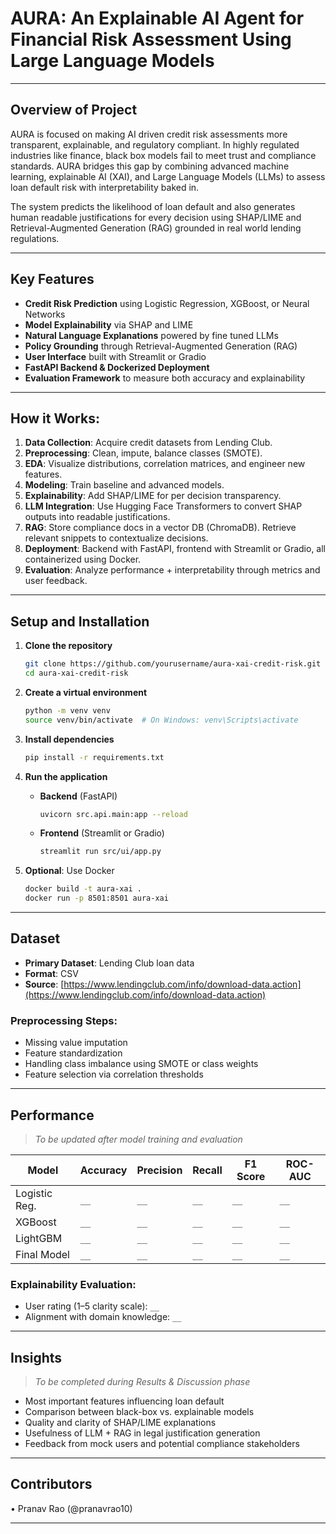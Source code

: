 # AURA: An Explainable AI Agent for Financial Risk Assessment Using Large Language Models

---

## Overview of Project

AURA is focused on making AI driven credit risk assessments more transparent, explainable, and regulatory compliant. In highly regulated industries like finance, black box models fail to meet trust and compliance standards. AURA bridges this gap by combining advanced machine learning, explainable AI (XAI), and Large Language Models (LLMs) to assess loan default risk with interpretability baked in.

The system predicts the likelihood of loan default and also generates human readable justifications for every decision using SHAP/LIME and Retrieval-Augmented Generation (RAG) grounded in real world lending regulations.

---

## Key Features

- **Credit Risk Prediction** using Logistic Regression, XGBoost, or Neural Networks
- **Model Explainability** via SHAP and LIME
- **Natural Language Explanations** powered by fine tuned LLMs
- **Policy Grounding** through Retrieval-Augmented Generation (RAG)
- **User Interface** built with Streamlit or Gradio
- **FastAPI Backend & Dockerized Deployment**
- **Evaluation Framework** to measure both accuracy and explainability

---

## How it Works:

1. **Data Collection**: Acquire credit datasets from Lending Club.
2. **Preprocessing**: Clean, impute, balance classes (SMOTE).
3. **EDA**: Visualize distributions, correlation matrices, and engineer new features.
4. **Modeling**: Train baseline and advanced models.
5. **Explainability**: Add SHAP/LIME for per decision transparency.
6. **LLM Integration**: Use Hugging Face Transformers to convert SHAP outputs into readable justifications.
7. **RAG**: Store compliance docs in a vector DB (ChromaDB). Retrieve relevant snippets to contextualize decisions.
8. **Deployment**: Backend with FastAPI, frontend with Streamlit or Gradio, all containerized using Docker.
9. **Evaluation**: Analyze performance + interpretability through metrics and user feedback.

---

## Setup and Installation

1. **Clone the repository**

   ```bash
   git clone https://github.com/yourusername/aura-xai-credit-risk.git
   cd aura-xai-credit-risk
   ```

2. **Create a virtual environment**

   ```bash
   python -m venv venv
   source venv/bin/activate  # On Windows: venv\Scripts\activate
   ```

3. **Install dependencies**

   ```bash
   pip install -r requirements.txt
   ```

4. **Run the application**

   - **Backend** (FastAPI)
     ```bash
     uvicorn src.api.main:app --reload
     ```
   - **Frontend** (Streamlit or Gradio)
     ```bash
     streamlit run src/ui/app.py
     ```

5. **Optional**: Use Docker
   ```bash
   docker build -t aura-xai .
   docker run -p 8501:8501 aura-xai
   ```

---

## Dataset

- **Primary Dataset**: Lending Club loan data
- **Format**: CSV
- **Source**: [https://www.lendingclub.com/info/download-data.action](https://www.lendingclub.com/info/download-data.action)

### Preprocessing Steps:

- Missing value imputation
- Feature standardization
- Handling class imbalance using SMOTE or class weights
- Feature selection via correlation thresholds

---

## Performance

> _To be updated after model training and evaluation_

| Model         | Accuracy | Precision | Recall | F1 Score | ROC-AUC |
| ------------- | -------- | --------- | ------ | -------- | ------- |
| Logistic Reg. | `__`     | `__`      | `__`   | `__`     | `__`    |
| XGBoost       | `__`     | `__`      | `__`   | `__`     | `__`    |
| LightGBM      | `__`     | `__`      | `__`   | `__`     | `__`    |
| Final Model   | `__`     | `__`      | `__`   | `__`     | `__`    |

### Explainability Evaluation:

- User rating (1–5 clarity scale): `__`
- Alignment with domain knowledge: `__`

---

## Insights

> _To be completed during Results & Discussion phase_

- Most important features influencing loan default
- Comparison between black-box vs. explainable models
- Quality and clarity of SHAP/LIME explanations
- Usefulness of LLM + RAG in legal justification generation
- Feedback from mock users and potential compliance stakeholders

---

## Contributors

• Pranav Rao (@pranavrao10)

---
